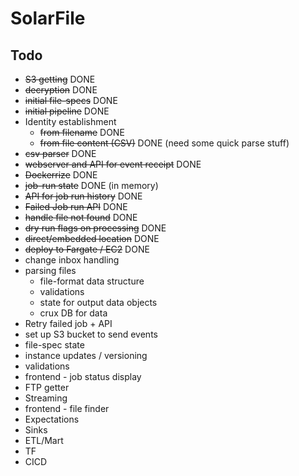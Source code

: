 # SolarFile

## Todo

* ~~S3 getting~~ DONE
* ~~decryption~~ DONE
* ~~initial file-specs~~ DONE
* ~~initial pipeline~~ DONE
* Identity establishment
  * ~~from filename~~ DONE
  * ~~from file content (CSV)~~ DONE (need some quick parse stuff)
* ~~csv parser~~ DONE
* ~~webserver and API for event receipt~~ DONE
* ~~Dockerrize~~ DONE
* ~~job-run state~~ DONE (in memory)
* ~~API for job run history~~ DONE
* ~~Failed Job run API~~ DONE
* ~~handle file not found~~ DONE
* ~~dry run flags on processing~~ DONE
* ~~direct/embedded location~~ DONE
* ~~deploy to Fargate / EC2~~ DONE
* change inbox handling
* parsing files
  * file-format data structure
  * validations
  * state for output data objects
  * crux DB for data
* Retry failed job + API
* set up S3 bucket to send events
* file-spec state
* instance updates / versioning
* validations
* frontend - job status display
* FTP getter
* Streaming
* frontend - file finder
* Expectations
* Sinks
* ETL/Mart
* TF
* CICD